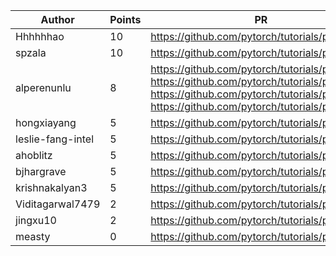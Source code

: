 | Author | Points | PR |
|--- | --- | ---|
| Hhhhhhao | 10 | https://github.com/pytorch/tutorials/pull/2676 | 
| spzala | 10 | https://github.com/pytorch/tutorials/pull/2667 | 
| alperenunlu | 8 | https://github.com/pytorch/tutorials/pull/2673, https://github.com/pytorch/tutorials/pull/2660, https://github.com/pytorch/tutorials/pull/2656, https://github.com/pytorch/tutorials/pull/2649 | 
| hongxiayang | 5 | https://github.com/pytorch/tutorials/pull/2684 | 
| leslie-fang-intel | 5 | https://github.com/pytorch/tutorials/pull/2668 | 
| ahoblitz | 5 | https://github.com/pytorch/tutorials/pull/2662 | 
| bjhargrave | 5 | https://github.com/pytorch/tutorials/pull/2661 | 
| krishnakalyan3 | 5 | https://github.com/pytorch/tutorials/pull/2653 | 
| Viditagarwal7479 | 2 | https://github.com/pytorch/tutorials/pull/2659 | 
| jingxu10 | 2 | https://github.com/pytorch/tutorials/pull/2657 | 
| measty | 0 | https://github.com/pytorch/tutorials/pull/2675 | 
